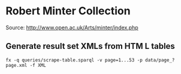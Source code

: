 # Robert Minter Collection

Source: http://www.open.ac.uk/Arts/minter/index.php

## Generate result set XMLs from HTM L tables
```
fx -q queries/scrape-table.sparql -v page=1...53 -p data/page_?page.xml -f XML
```